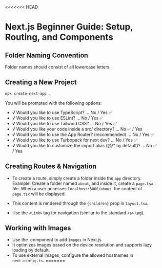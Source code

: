 <<<<<<< HEAD
# Next.js Beginner Guide: Setup, Routing, and Components
## Folder Naming Convention
Folder names should consist of all lowercase letters.
## Creating a New Project
```bash
npx create-next-app .
```
You will be prompted with the following options:

- √ Would you like to use TypeScript? ... No / Yes ✅
- √ Would you like to use ESLint? ... No / Yes ✅
- √ Would you like to use Tailwind CSS? ... No / Yes ✅
- √ Would you like your code inside a src/ directory? ... No ✅ / Yes
- √ Would you like to use the App Router? (recommended) ... No / Yes ✅
- √ Would you like to use Turbopack for next dev? ... No / Yes ✅
- √ Would you like to customize the import alias (@/* by default)? ... No ✅ / Yes
## Creating Routes & Navigation
- To create a route, simply create a folder inside the `app` directory. Example: Create a folder named `about`, and inside it, create a `page.tsx` file. When a user accesses `localhost:3000/about`, the content of `page.tsx` will be displayed.

- This content is rendered through the `{children}` prop in `layout.tsx`.

- Use the `<Link>` tag for navigation (similar to the standard `<a>` tag).

##  Working with Images
- Use the <Image> component to add `images` in Next.js.
- It optimizes images based on the device resolution and supports lazy loading by default.
- To use external images, configure the allowed hostnames in `next.config.ts`.
=======
